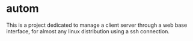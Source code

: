 # autom
This is a project dedicated to manage a client server through a web base interface, for almost any linux distribution using a ssh connection.
